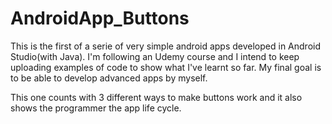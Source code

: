 # AndroidApp_Buttons
This is the first of a serie of very simple android apps developed in Android Studio(with Java). 
I'm following an Udemy course and I intend to keep uploading examples of code to show what I've learnt so far. 
My final goal is to be able to develop advanced apps by myself.


This one counts with 3 different ways to make buttons work and it also shows the programmer the app life cycle.

